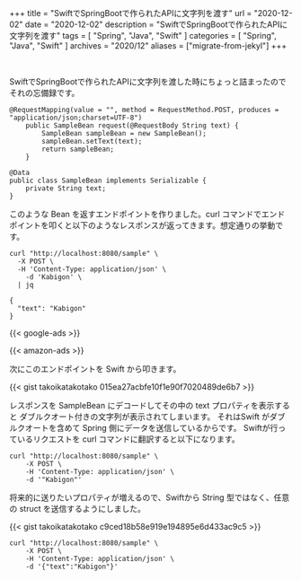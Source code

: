 +++
title =  "SwiftでSpringBootで作られたAPIに文字列を渡す"
url = "2020-12-02"
date = "2020-12-02"
description = "SwiftでSpringBootで作られたAPIに文字列を渡す"
tags = [
  "Spring", 
  "Java",
  "Swift"
]
categories = [
  "Spring", 
  "Java",
  "Swift"
]
archives = "2020/12"
aliases = ["migrate-from-jekyl"]
+++

<br>

SwiftでSpringBootで作られたAPIに文字列を渡した時にちょっと詰まったのでそれの忘備録です。

```
@RequestMapping(value = "", method = RequestMethod.POST, produces = "application/json;charset=UTF-8")
    public SampleBean request(@RequestBody String text) {
        SampleBean sampleBean = new SampleBean();
        sampleBean.setText(text);
        return sampleBean;
    }
```

```
@Data
public class SampleBean implements Serializable {
    private String text;
}
```

このような Bean を返すエンドポイントを作りました。curl コマンドでエンドポイントを叩くと以下のようなレスポンスが返ってきます。想定通りの挙動です。

```
curl "http://localhost:8080/sample" \
  -X POST \
  -H 'Content-Type: application/json' \
	-d 'Kabigon' \
  | jq
```

```
{
  "text": "Kabigon"
}
```

<!-- Google Ads -->
{{< google-ads >}}

<!-- Amazon Ads -->
{{< amazon-ads >}}

次にこのエンドポイントを Swift から叩きます。

{{< gist takoikatakotako 015ea27acbfe10f1e90f7020489de6b7 >}}

レスポンスを SampleBean にデコードしてその中の text プロパティを表示すると ダブルクオート付きの文字列が表示されてしまいます。
それはSwift がダブルクオートを含めて Spring 側にデータを送信しているからです。
Swiftが行っているリクエストを curl コマンドに翻訳すると以下になります。

```
curl "http://localhost:8080/sample" \
	-X POST \
	-H 'Content-Type: application/json' \
	-d '"Kabigon"'
```

将来的に送りたいプロパティが増えるので、Swiftから String 型ではなく、任意の struct を送信するようにしました。

{{< gist takoikatakotako c9ced18b58e919e194895e6d433ac9c5 >}}


```
curl "http://localhost:8080/sample" \
	-X POST \
	-H 'Content-Type: application/json' \
	-d '{"text":"Kabigon"}'
```





